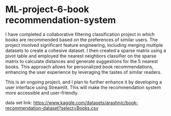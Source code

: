 # ML-project-6-book recommendation-system
I have completed a collaborative filtering classification project in which books are recommended based on the preferences of similar users. The project involved significant feature engineering, including merging multiple datasets to create a cohesive dataset. I then created a sparse matrix using a pivot table and employed the nearest neighbors classifier on the sparse matrix to calculate distances and generate suggestions for the 5 nearest books. This approach allows for personalized book recommendations, enhancing the user experience by leveraging the tastes of similar readers.

This is an ongoing project, and I plan to further enhance it by developing a user interface using Streamlit. This will make the recommendation system more accessible and user-friendly.

data set link: https://www.kaggle.com/datasets/arashnic/book-recommendation-dataset?select=Books.csv
